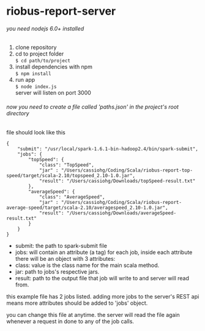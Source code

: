 # riobus-report-server

<h6>you need nodejs 6.0+ installed</h6>
<ol>
    <li>clone repository</li>
    <li>cd to project folder <br>
    <code>$ cd path/to/project</code></li>
    <li>install dependencies with npm <br>
    <code>$ npm install</code></li>
    <li>run app<br>
    <code>$ node index.js</code><br>
    server will listen on port 3000</li>
</ol>

<h6>now you need to create a file called 'paths.json' in the project's root directory</h6>
file should look like this

    {
        "submit": "/usr/local/spark-1.6.1-bin-hadoop2.4/bin/spark-submit",
        "jobs": {
            "topSpeed": {
                "class": "TopSpeed",
                "jar" : "/Users/cassiohg/Coding/Scala/riobus-report-top-speed/target/scala-2.10/topspeed_2.10-1.0.jar",
                "result": "/Users/cassiohg/Downloads/topSpeed-result.txt"
            },
            "averageSpeed": {
                "class": "AverageSpeed",
                "jar" : "/Users/cassiohg/Coding/Scala/riobus-report-average-speed/target/scala-2.10/averagespeed_2.10-1.0.jar",
                "result": "/Users/cassiohg/Downloads/averageSpeed-result.txt"
            }
        }
    }

* submit: the path to spark-submit file
* jobs: will contain an attribute (a tag) for each job, inside each attribute there will be an object with 3 attributes:
 * class: value is the class name for the main scala method.
 * jar: path to jobs's respective jars.
 * result: path to the output file that job will write to and server will read from.

this example file has 2 jobs listed. adding more jobs to the server's REST api means more attributes should be added to 'jobs' object.

you can change this file at anytime. the server will read the file again whenever a request in done to any of the job calls.